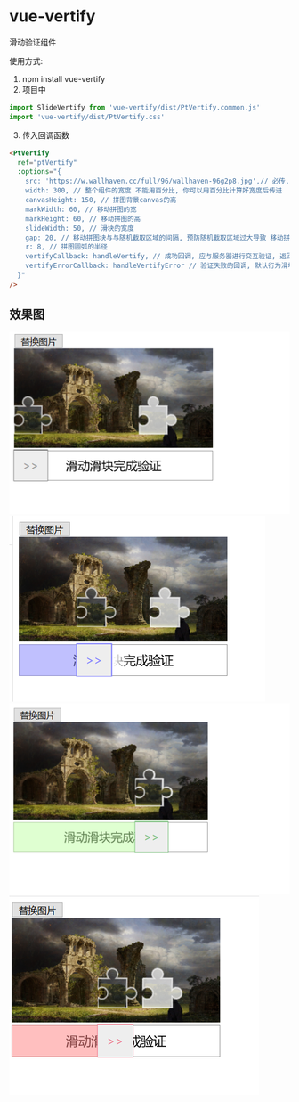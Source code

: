 # vue-vertify

滑动验证组件

使用方式:

1. npm install vue-vertify
2. 项目中  

```js
import SlideVertify from 'vue-vertify/dist/PtVertify.common.js' 
import 'vue-vertify/dist/PtVertify.css' 

```

3. 传入回调函数


```html
<PtVertify
  ref="ptVertify"
  :options="{
    src: 'https://w.wallhaven.cc/full/96/wallhaven-96g2p8.jpg',// 必传, 初始化图片路径
    width: 300, // 整个组件的宽度 不能用百分比, 你可以用百分比计算好宽度后传进
    canvasHeight: 150, // 拼图背景canvas的高
    markWidth: 60, // 移动拼图的宽
    markHeight: 60, // 移动拼图的高
    slideWidth: 50, // 滑块的宽度
    gap: 20, // 移动拼图块与与随机截取区域的间隔, 预防随机截取区域过大导致 移动拼图块与截取的拼图快位置重叠
    r: 8, // 拼图圆弧的半径
    vertifyCallback: handleVertify, // 成功回调, 应与服务器进行交互验证, 返回一个promise, 必传
    vertifyErrorCallback: handleVertifyError // 验证失败的回调, 默认行为滑块会自动回到初始位置
  }"
/>
```

## 效果图

![./img/default.png](./img/default.png)
![./img/vetifing.png](./img/vetifing.png)
![./img/success.png](./img/success.png)
![./img/error.png](./img/error.png)